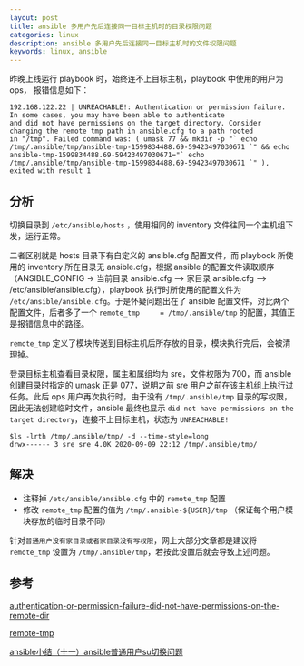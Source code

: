 ```yaml
---
layout: post
title: ansible 多用户先后连接同一目标主机时的目录权限问题
categories: linux
description: ansible 多用户先后连接同一目标主机时的文件权限问题
keywords: linux, ansible
---
```



昨晚上线运行 playbook 时，始终连不上目标主机，playbook 中使用的用户为 ops， 报错信息如下：

```shell
192.168.122.22 | UNREACHABLE!: Authentication or permission failure. In some cases, you may have been able to authenticate 
and did not have permissions on the target directory. Consider changing the remote tmp path in ansible.cfg to a path rooted 
in "/tmp". Failed command was: ( umask 77 && mkdir -p "` echo /tmp/.ansible/tmp/ansible-tmp-1599834488.69-59423497030671 `" && echo 
ansible-tmp-1599834488.69-59423497030671="` echo /tmp/.ansible/tmp/ansible-tmp-1599834488.69-59423497030671 `" ), exited with result 1
```

## 分析

切换目录到 `/etc/ansible/hosts` ，使用相同的 inventory 文件往同一个主机组下发，运行正常。

二者区别就是 hosts 目录下有自定义的 ansible.cfg 配置文件，而 playbook 所使用的 inventory 所在目录无 ansible.cfg，根据 ansible 的配置文件读取顺序（ANSIBLE_CONFIG -> 当前目录 ansible.cfg --> 家目录 ansible.cfg --> /etc/ansible/ansible.cfg），playbook 执行时所使用的配置文件为 `/etc/ansible/ansible.cfg`。于是怀疑问题出在了 ansible 配置文件，对比两个配置文件，后者多了一个 `remote_tmp     = /tmp/.ansible/tmp` 的配置，其值正是报错信息中的路径。

`remote_tmp` 定义了模块传送到目标主机后所存放的目录，模块执行完后，会被清理掉。

登录目标主机查看目录权限，属主和属组均为 sre，文件权限为 700，而 ansible 创建目录时指定的 umask 正是 077，说明之前 sre 用户之前在该主机组上执行过任务。此后 ops 用户再次执行时，由于没有 `/tmp/.ansible/tmp` 目录的写权限，因此无法创建临时文件，ansible 最终也显示 `did not have permissions on the target directory`，连接不上目标主机，状态为 `UNREACHABLE!`

```shell
$ls -lrth /tmp/.ansible/tmp/ -d --time-style=long
drwx------ 3 sre sre 4.0K 2020-09-09 22:12 /tmp/.ansible/tmp/
```

## 解决

 - 注释掉 `/etc/ansible/ansible.cfg` 中的 `remote_tmp` 配置
 - 修改 `remote_tmp` 配置的值为 `/tmp/.ansible-${USER}/tmp` （保证每个用户模块存放的临时目录不同）
  
  针对`普通用户没有家目录或者家目录没有写权限`，网上大部分文章都是建议将 `remote_tmp` 设置为 `/tmp/.ansible/tmp`，若按此设置后就会导致上述问题。

## 参考

[authentication-or-permission-failure-did-not-have-permissions-on-the-remote-dir](https://stackoverflow.com/questions/35176548/authentication-or-permission-failure-did-not-have-permissions-on-the-remote-dir)

[remote-tmp](https://docs.ansible.com/ansible/2.3/intro_configuration.html#remote-tmp)

[ansible小结（十一）ansible普通用户su切换问题](http://www.361way.com/ansible-su/4882.html)


